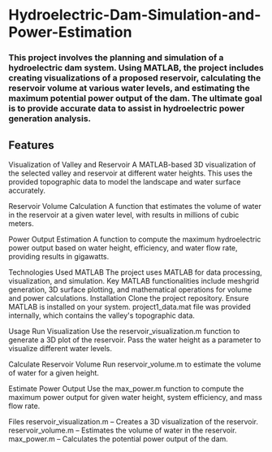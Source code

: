 # Hydroelectric-Dam-Simulation-and-Power-Estimation
### This project involves the planning and simulation of a hydroelectric dam system. Using MATLAB, the project includes creating visualizations of a proposed reservoir, calculating the reservoir volume at various water levels, and estimating the maximum potential power output of the dam. The ultimate goal is to provide accurate data to assist in hydroelectric power generation analysis.

## Features
Visualization of Valley and Reservoir
A MATLAB-based 3D visualization of the selected valley and reservoir at different water heights. This uses the provided topographic data to model the landscape and water surface accurately.

Reservoir Volume Calculation
A function that estimates the volume of water in the reservoir at a given water level, with results in millions of cubic meters.

Power Output Estimation
A function to compute the maximum hydroelectric power output based on water height, efficiency, and water flow rate, providing results in gigawatts.

Technologies Used
MATLAB
The project uses MATLAB for data processing, visualization, and simulation. Key MATLAB functionalities include meshgrid generation, 3D surface plotting, and mathematical operations for volume and power calculations.
Installation
Clone the project repository.
Ensure MATLAB is installed on your system.
project1_data.mat file was provided internally, which contains the valley's topographic data.

Usage
Run Visualization
Use the reservoir_visualization.m function to generate a 3D plot of the reservoir. Pass the water height as a parameter to visualize different water levels.

Calculate Reservoir Volume
Run reservoir_volume.m to estimate the volume of water for a given height.

Estimate Power Output
Use the max_power.m function to compute the maximum power output for given water height, system efficiency, and mass flow rate.

Files
reservoir_visualization.m – Creates a 3D visualization of the reservoir.
reservoir_volume.m – Estimates the volume of water in the reservoir.
max_power.m – Calculates the potential power output of the dam.
